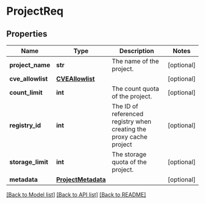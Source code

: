 # ProjectReq


## Properties
Name | Type | Description | Notes
------------ | ------------- | ------------- | -------------
**project_name** | **str** | The name of the project. | [optional] 
**cve_allowlist** | [**CVEAllowlist**](CVEAllowlist.md) |  | [optional] 
**count_limit** | **int** | The count quota of the project. | [optional] 
**registry_id** | **int** | The ID of referenced registry when creating the proxy cache project | [optional] 
**storage_limit** | **int** | The storage quota of the project. | [optional] 
**metadata** | [**ProjectMetadata**](ProjectMetadata.md) |  | [optional] 

[[Back to Model list]](../README.md#documentation-for-models) [[Back to API list]](../README.md#documentation-for-api-endpoints) [[Back to README]](../README.md)


